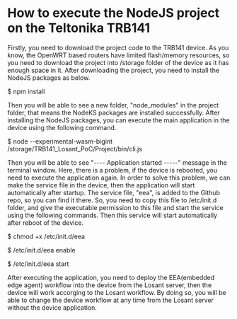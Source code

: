 # How to execute the NodeJS project on the Teltonika TRB141

Firstly, you need to download the project code to the TRB141 device.
As you know, the OpenWRT based routers have limited flash/memory resources, so you need to download the project into /storage folder of the device as it has
enough space in it.
After downloading the project, you need to install the NodeJS packages as below.

$ npm install

Then you will be able to see a new folder, "node_modules" in the project folder, that means the NodeKS packages are installed successfully.
After installing the NodeJS packages, you can execute the main application in the device using the following command.

$ node --experimental-wasm-bigint /storage/TRB141_Losant_PoC/Project/bin/cli.js

Then you will be able to see "---- Application started -----" message in the terminal window.
Here, there is a problem, if the device is rebooted, you need to execute the application again.
In order to solve this problem, we can make the service file in the device, then the application will start automatically after startup.
The service file, "eea", is added to the Github repo, so you can find it there.
So, you need to copy this file to /etc/init.d folder, and give the executable permission to this file and start the service using the following commands.
Then this service will start automatically after reboot of the device.

$ chmod +x /etc/init.d/eea

$ /etc/init.d/eea enable

$ /etc/init.d/eea start

After executing the application, you need to deploy the EEA(embedded edge agent) workflow into the device from the Losant server, then the device will work 
accorging to the Losant workflow.
By doing so, you will be able to change the device workflow at any time from the Losant server without the device application.


